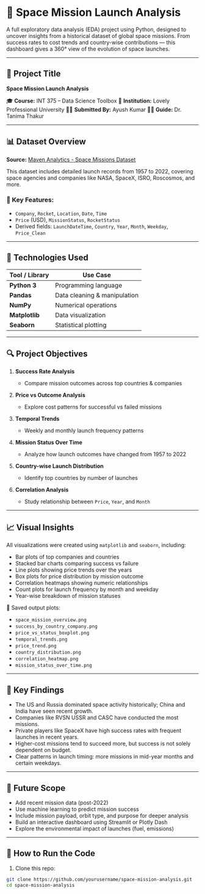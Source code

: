 # 🚀 Space Mission Launch Analysis

A full exploratory data analysis (EDA) project using Python, designed to uncover insights from a historical dataset of global space missions.
From success rates to cost trends and country-wise contributions — this dashboard gives a 360° view of the evolution of space launches.

---

## 📁 Project Title

**Space Mission Launch Analysis**

🎓 **Course:** INT 375 – Data Science Toolbox
🏫 **Institution:** Lovely Professional University
👨‍🎓 **Submitted By:** Ayush Kumar
👩‍🏫 **Guide:** Dr. Tanima Thakur

---

## 📊 Dataset Overview

**Source:** [Maven Analytics - Space Missions Dataset](https://www.mavenanalytics.io/data-playground/dataset/space-missions/)

This dataset includes detailed launch records from 1957 to 2022, covering space agencies and companies like NASA, SpaceX, ISRO, Roscosmos, and more.

### 🔑 Key Features:

- `Company`, `Rocket`, `Location`, `Date`, `Time`
- `Price` (USD), `MissionStatus`, `RocketStatus`
- Derived fields: `LaunchDateTime`, `Country`, `Year`, `Month`, `Weekday`, `Price_Clean`

---

## 🧪 Technologies Used

| Tool / Library       | Use Case                     |
| -------------------- | ---------------------------- |
| **Python 3**   | Programming language         |
| **Pandas**     | Data cleaning & manipulation |
| **NumPy**      | Numerical operations         |
| **Matplotlib** | Data visualization           |
| **Seaborn**    | Statistical plotting         |

---

## 🔍 Project Objectives

1. **Success Rate Analysis**

   - Compare mission outcomes across top countries & companies
2. **Price vs Outcome Analysis**

   - Explore cost patterns for successful vs failed missions
3. **Temporal Trends**

   - Weekly and monthly launch frequency patterns
4. **Mission Status Over Time**

   - Analyze how launch outcomes have changed from 1957 to 2022
5. **Country-wise Launch Distribution**

   - Identify top countries by number of launches
6. **Correlation Analysis**

   - Study relationship between `Price`, `Year`, and `Month`

---

## 📈 Visual Insights

All visualizations were created using `matplotlib` and `seaborn`, including:

- Bar plots of top companies and countries
- Stacked bar charts comparing success vs failure
- Line plots showing price trends over the years
- Box plots for price distribution by mission outcome
- Correlation heatmaps showing numeric relationships
- Count plots for launch frequency by month and weekday
- Year-wise breakdown of mission statuses

📂 Saved output plots:

- `space_mission_overview.png`
- `success_by_country_company.png`
- `price_vs_status_boxplot.png`
- `temporal_trends.png`
- `price_trend.png`
- `country_distribution.png`
- `correlation_heatmap.png`
- `mission_status_over_time.png`

---

## 📘 Key Findings

- The US and Russia dominated space activity historically; China and India have seen recent growth.
- Companies like RVSN USSR and CASC have conducted the most missions.
- Private players like SpaceX have high success rates with frequent launches in recent years.
- Higher-cost missions tend to succeed more, but success is not solely dependent on budget.
- Clear patterns in launch timing: more missions in mid-year months and certain weekdays.

---

## 🔮 Future Scope

- Add recent mission data (post-2022)
- Use machine learning to predict mission success
- Include mission payload, orbit type, and purpose for deeper analysis
- Build an interactive dashboard using Streamlit or Plotly Dash
- Explore the environmental impact of launches (fuel, emissions)

---

## 📌 How to Run the Code

1. Clone this repo:

```bash
git clone https://github.com/yourusername/space-mission-analysis.git
cd space-mission-analysis
```
